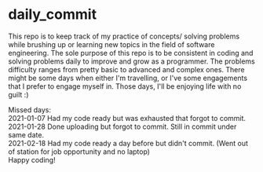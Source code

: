 # daily_commit
This repo is to keep track of my practice of concepts/ solving problems while brushing up or learning new topics in the field of software engineering. 
The sole purpose of this repo is to be consistent in coding and solving problems daily to improve and grow as a programmer. 
The problems difficulty ranges from pretty basic to advanced and complex ones.
There might be some days when either I'm travelling, or I've some engagements that I prefer to engage myself in. Those days, I'll be enjoying life with no guilt :)

Missed days: </br>
2021-01-07    Had my code ready but was exhausted that forgot to commit. </br>
2021-01-28    Done uploading but forgot to commit. Still in commit under same date. </br>
2021-02-18    Had my code ready a day before but didn't commit. (Went out of station for job opportunity and no laptop) </br>
Happy coding!
